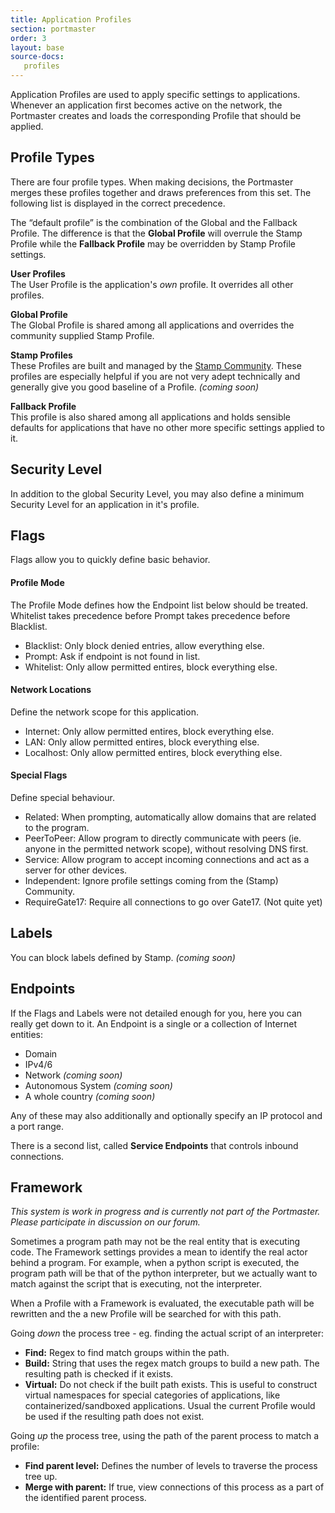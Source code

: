 ```yaml
---
title: Application Profiles
section: portmaster
order: 3
layout: base
source-docs:
   profiles
---
```


Application Profiles are used to apply specific settings to applications. Whenever an application first becomes active on the network, the Portmaster creates and loads the corresponding Profile that should be applied.

## Profile Types

There are four profile types. When making decisions, the Portmaster merges these profiles together and draws preferences from this set. The following list is displayed in the correct precedence.

The “default profile” is the combination of the Global and the Fallback Profile. The difference is that the __Global Profile__ will overrule the Stamp Profile while the __Fallback Profile__ may be overridden by Stamp Profile settings.

__User Profiles__  
The User Profile is the application's _own_ profile. It overrides all other profiles.

__Global Profile__  
The Global Profile is shared among all applications and overrides the community supplied Stamp Profile.

__Stamp Profiles__  
These Profiles are built and managed by the [Stamp Community](https://stamp.community). These profiles are especially helpful if you are not very adept technically and generally give you good baseline of a Profile. _(coming soon)_

__Fallback Profile__  
This profile is also shared among all applications and holds sensible defaults for applications that have no other more specific settings applied to it.

## Security Level

In addition to the global Security Level, you may also define a minimum Security Level for an application in it's profile.

## Flags

Flags allow you to quickly define basic behavior.

#### Profile Mode

The Profile Mode defines how the Endpoint list below should be treated.
Whitelist takes precedence before Prompt takes precedence before Blacklist.

  - Blacklist: Only block denied entries, allow everything else.
  - Prompt: Ask if endpoint is not found in list.
  - Whitelist: Only allow permitted entires, block everything else.

#### Network Locations

Define the network scope for this application.

  - Internet: Only allow permitted entires, block everything else.
  - LAN: Only allow permitted entires, block everything else.
  - Localhost: Only allow permitted entires, block everything else.

#### Special Flags

Define special behaviour.

  - Related: When prompting, automatically allow domains that are related to the program.
  - PeerToPeer: Allow program to directly communicate with peers (ie. anyone in the permitted network scope), without resolving DNS first.
  - Service: Allow program to accept incoming connections and act as a server for other devices.
  - Independent: Ignore profile settings coming from the (Stamp) Community.
  - RequireGate17: Require all connections to go over Gate17. (Not quite yet)

## Labels

You can block labels defined by Stamp. _(coming soon)_

## Endpoints

If the Flags and Labels were not detailed enough for you, here you can really get down to it. An Endpoint is a single or a collection of Internet entities:

- Domain
- IPv4/6
- Network _(coming soon)_
- Autonomous System _(coming soon)_
- A whole country _(coming soon)_

Any of these may also additionally and optionally specify an IP protocol and a port range.

There is a second list, called __Service Endpoints__ that controls inbound connections.

## Framework

_This system is work in progress and is currently not part of the Portmaster. Please participate in discussion on our forum._

Sometimes a program path may not be the real entity that is executing code. The Framework settings provides a mean to identify the real actor behind a program. For example, when a python script is executed, the program path will be that of the python interpreter, but we actually want to match against the script that is executing, not the interpreter.

When a Profile with a Framework is evaluated, the executable path will be rewritten and the a new Profile will be searched for with this path.

Going _down_ the process tree - eg. finding the actual script of an interpreter:

- __Find:__ Regex to find match groups within the path.
- __Build:__ String that uses the regex match groups to build a new path. The resulting path is checked if it exists.
- __Virtual:__ Do not check if the built path exists. This is useful to construct virtual namespaces for special categories of applications, like containerized/sandboxed applications. Usual the current Profile would be used if the resulting path does not exist.

Going _up_ the process tree, using the path of the parent process to match a profile:

- __Find parent level:__ Defines the number of levels to traverse the process tree up.
- __Merge with parent:__ If true, view connections of this process as a part of the identified parent process.
